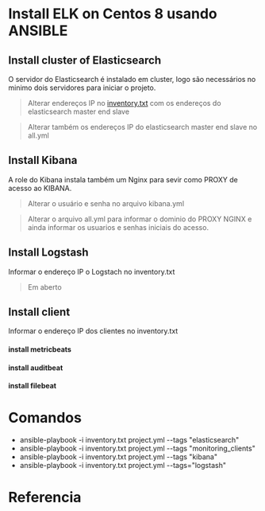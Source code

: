 # Install ELK on Centos 8 usando ANSIBLE 

## Install cluster of Elasticsearch

O servidor do Elasticsearch é instalado em cluster, logo são necessários no minimo dois servidores para iniciar o projeto.

> Alterar endereços IP no [inventory.txt](https://github.com/laurobmb/elkcentos8/blob/main/inventory.txt) com os endereços do elasticsearch master end slave 

> Alterar também os endereços IP do elasticsearch master end slave no all.yml

## Install Kibana

A role do Kibana instala também um Nginx para sevir como PROXY de acesso ao KIBANA. 

> Alterar o usuário e senha no arquivo kibana.yml

> Alterar o arquivo all.yml para informar o dominio do PROXY NGINX e ainda informar os usuarios e senhas iniciais do acesso.

## Install Logstash

Informar o endereço IP o Logstach no inventory.txt

>Em aberto 

## Install client

Informar o endereço IP dos clientes no inventory.txt

#### install metricbeats
#### install auditbeat
#### install filebeat

# Comandos 

* ansible-playbook -i inventory.txt project.yml --tags "elasticsearch"
* ansible-playbook -i inventory.txt project.yml --tags "monitoring_clients"
* ansible-playbook -i inventory.txt project.yml --tags "kibana"
* ansible-playbook -i inventory.txt project.yml --tags="logstash"


# Referencia
